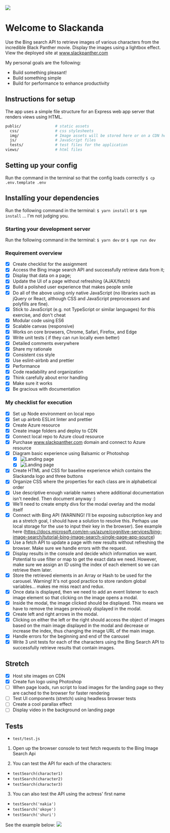 ![](https://cdnresoltzcus.blob.core.windows.net/images/thumbnails/trx/slack-panther-logo.png)

# Welcome to Slackanda

Use the Bing search API to retrieve images of various characters from the incredible Black Panther movie. Display the images using a lightbox effect. View the deployed site at www.slackpanther.com

My personal goals are the following:

* Build something pleasant!
* Build something simple
* Build for performance to enhance productivity

## Instructions for setup

The app uses a simple file structure for an Express web app server that renders views using HTML.

```sh
public/               # static assets
  css/                # css stylesheets
  img/                # Image assets will be stored here or on a CDN hosted on Azure
  js/                 # JavaScript files
  tests/              # test files for the application
views/                # html files
```

## Setting up your config

Run the command in the terminal so that the config loads correctly
`$ cp .env.template .env`

## Installing your dependencies

Run the following command in the terminal:
`$ yarn install` or `$ npm install` ... I'm not judging you.

### Starting your development server

Run the following command in the terminal:
`$ yarn dev` or `$ npm run dev`

### Requirement overview

* [x] Create checklist for the assignment
* [x] Access the Bing image search API and successfully retrieve data from it;
* [x] Display that data on a page;
* [x] Update the UI of a page without refreshing (AJAX/fetch)
* [x] Build a polished user experience that makes people smile
* [x] Do all of the above using only native JavaScript (no libraries such as jQuery or React, although CSS and JavaScript preprocessors and polyfills are fine).
* [x] Stick to JavaScript (e.g. not TypeScript or similar languages) for this exercise, and don't cheat
* [x] Modular code using ES6
* [x] Scalable canvas (responsive)
* [x] Works on core browsers, Chrome, Safari, Firefox, and Edge
* [x] Write unit tests ( if they can run locally even better)
* [x] Detailed comments everywhere
* [x] Share my rationale
* [x] Consistent css style
* [x] Use eslint-airbnb and prettier
* [x] Performance
* [x] Code readability and organization
* [x] Think carefully about error handling
* [x] Make sure it works
* [x] Be gracious with documentation

### My checklist for execution

* [x] Set up Node environment on local repo
* [x] Set up airbnb ESLint linter and prettier
* [x] Create Azure resource
* [x] Create image folders and deploy to CDN
* [x] Connect local repo to Azure cloud resource
* [x] Purchase www.slackpanther.com domain and connect to Azure resource
* [x] Diagram basic experience using Balsamic or Photoshop
  * [x] ![Landing page](https://cdnresoltzcus.blob.core.windows.net/images/thumbnails/trx/landing-screen.png)
  * [x] ![Landing page](https://cdnresoltzcus.blob.core.windows.net/images/thumbnails/trx/lighthouseview.png)
* [x] Create HTML and CSS for baseline experience which contains the Slackanda logo and three buttons
* [x] Organize CSS where the properties for each class are in alphabetical order
* [x] Use descriptive enough variable names where additional documentation isn't needed. Then document anyway :)
* [x] We’ll need to create empty divs for the modal overlay and the modal itself
* [x] Connect with Bing API (WARNING! I’ll be exposing subscription key and as a stretch goal, I should have a solution to resolve this. Perhaps use local storage for the use to input their key in the browser). See example here (https://docs.microsoft.com/en-us/azure/cognitive-services/bing-image-search/tutorial-bing-image-search-single-page-app-source)
* [x] Use a fetch API to update a page with new results without refreshing the browser. Make sure we handle errors with the request.
* [x] Display results in the console and decide which information we want. Potential to use filter or map to get the exact data we need. However, make sure we assign an ID using the index of each element so we can retrieve them later.
* [x] Store the retrieved elements in an Array or Hash to be used for the carousel. Warning! It's not good practice to store random global variables... makes me miss react and redux.
* [x] Once data is displayed, then we need to add an event listener to each image element so that clicking on the image opens a modal.
* [x] Inside the modal, the image clicked should be displayed. This means we have to remove the images previously displayed in the modal.
* [x] Create left and right arrows in the modal.
* [x] Clicking on either the left or the right should access the object of images based on the main image displayed in the modal and decrease or increase the index, thus changing the image URL of the main image.
* [x] Handle errors for the beginning and end of the carousel
* [x] Write 3 unit tests for each of the characters using the Bing Search API to successfully retrieve results that contain images.

## Stretch

* [x] Host site images on CDN
* [x] Create fun logo using Photoshop
* [ ] When page loads, run script to load images for the landing page so they are cached to the browser for faster rendering
* [ ] Test UI components (stretch) using headless browser tests
* [ ] Create a cool parallax effect
* [ ] Display video in the background on landing page

## Tests

* `test/test.js`

1.  Open up the browser console to test fetch requests to the Bing Image Search Api

2.  You can test the API for each of the characters:

* `testSearch(character1)`
* `testSearch(character2)`
* `testSearch(character3)`

3.  You can also test the API using the actress' first name

* `testSearch('nakia')`
* `testSearch('okoye')`
* `testSearch('shuri')`

See the example below:
![](https://cdnresoltzcus.blob.core.windows.net/images/thumbnails/trx/testSnapshot.png)
